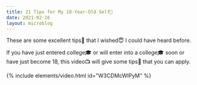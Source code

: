 ```yaml
---
title: 21 Tips for My 18-Year-Old Self🌟
date: 2021-02-16
layout: microblog
---
```


These are some excellent tips🌟 that I wished😇 I could have heard before.

If you have just entered college🎓 or will enter into a college🎓 soon or have just become 18, this video📺 will give some tips🌟 that you can apply.

{% include elements/video.html id="W3CDMcWlPyM" %}